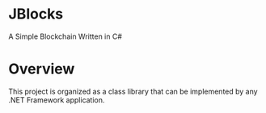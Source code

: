 # JBlocks
A Simple Blockchain Written in C#

# Overview

This project is organized as a class library that can be implemented by any .NET Framework application. 
